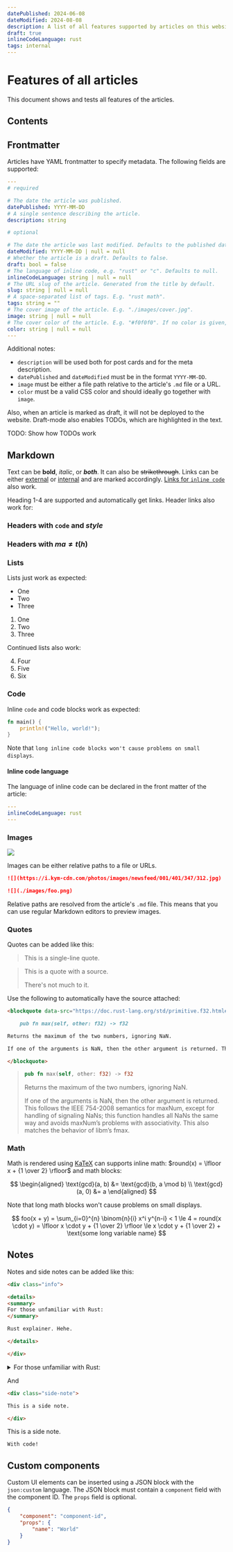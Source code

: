 ```yaml
---
datePublished: 2024-06-08
dateModified: 2024-08-08
description: A list of all features supported by articles on this website.
draft: true
inlineCodeLanguage: rust
tags: internal
---
```


# Features of all articles

This document shows and tests all features of the articles.

## Contents

## Frontmatter

Articles have YAML frontmatter to specify metadata. The following fields are supported:

```yaml
---
# required

# The date the article was published.
datePublished: YYYY-MM-DD
# A single sentence describing the article.
description: string

# optional

# The date the article was last modified. Defaults to the published date.
dateModified: YYYY-MM-DD | null = null
# Whether the article is a draft. Defaults to false.
draft: bool = false
# The language of inline code, e.g. "rust" or "c". Defaults to null.
inlineCodeLanguage: string | null = null
# The URL slug of the article. Generated from the title by default.
slug: string | null = null
# A space-separated list of tags. E.g. "rust math".
tags: string = ""
# The cover image of the article. E.g. "./images/cover.jpg".
image: string | null = null
# The cover color of the article. E.g. "#f0f0f0". If no color is given, a random color will be generated.
color: string | null = null
---
```

Additional notes:

-   `description` will be used both for post cards and for the meta description.
-   `datePublished` and `dateModified` must be in the format `YYYY-MM-DD`.
-   `image` must be either a file path relative to the article's `.md` file or a URL.
-   `color` must be a valid CSS color and should ideally go together with `image`.

Also, when an article is marked as draft, it will not be deployed to the website. Draft-mode also enables TODOs, which are highlighted in the text.

TODO: Show how TODOs work

## Markdown

Text can be **bold**, _italic_, or **_both_**. It can also be ~~strikethrough~~. Links can be either [external](https://en.wikipedia.org/wiki/Extended_Euclidean_algorithm) or [internal](/) and are marked accordingly. [Links for `inline code`](https://en.wikipedia.org/wiki/Extended_Euclidean_algorithm) also work.

Heading 1-4 are supported and automatically get links. Header links also work for:

### Headers with `code` and _style_

### Headers with $ma\ne t(h)$

### Lists

Lists just work as expected:

-   One
-   Two
-   Three

1. One
2. Two
3. Three

Continued lists also work:

4. Four
5. Five
6. Six

### Code

Inline `code` and code blocks work as expected:

```rust
fn main() {
    println!("Hello, world!");
}
```

Note that `long inline code blocks won't cause problems on small displays`.

#### Inline code language

The language of inline code can be declared in the front matter of the article:

```yaml
---
inlineCodeLanguage: rust
---
```

### Images

![](https://i.kym-cdn.com/photos/images/newsfeed/001/401/347/312.jpg)

Images can be either relative paths to a file or URLs.

```md
![](https://i.kym-cdn.com/photos/images/newsfeed/001/401/347/312.jpg)

![](./images/foo.png)
```

Relative paths are resolved from the article's `.md` file. This means that you can use regular Markdown editors to preview images.

### Quotes

Quotes can be added like this:

> This is a single-line quote.

> This is a quote with a source.
>
> There's not much to it.

Use the following to automatically have the source attached:

```md
<blockquote data-src="https://doc.rust-lang.org/std/primitive.f32.html#method.max">

    pub fn max(self, other: f32) -> f32

Returns the maximum of the two numbers, ignoring NaN.

If one of the arguments is NaN, then the other argument is returned. This follows the IEEE 754-2008 semantics for maxNum, except for handling of signaling NaNs; this function handles all NaNs the same way and avoids maxNum’s problems with associativity. This also matches the behavior of libm’s fmax.

</blockquote>
```

<blockquote data-src="https://doc.rust-lang.org/std/primitive.f32.html#method.max">

```rust
pub fn max(self, other: f32) -> f32
```

Returns the maximum of the two numbers, ignoring NaN.

If one of the arguments is NaN, then the other argument is returned. This follows the IEEE 754-2008 semantics for maxNum, except for handling of signaling NaNs; this function handles all NaNs the same way and avoids maxNum’s problems with associativity. This also matches the behavior of libm’s fmax.

</blockquote>

### Math

Math is rendered using [KaTeX](https://katex.org/docs/supported.html) can supports inline math: $round(x) = \lfloor x + {1 \over 2} \rfloor$ and math blocks:

$$
\begin{aligned}
    \text{gcd}(a, b) &= \text{gcd}(b, a \mod b) \\
    \text{gcd}(a, 0) &= a
\end{aligned}
$$

Note that long math blocks won't cause problems on small displays.

$$
foo(x + y)
= \sum_{i=0}^{n} \binom{n}{i} x^i y^{n-i}
< 1
\le 4
= round(x \cdot y)
= \lfloor x \cdot y + {1 \over 2} \rfloor
\le x \cdot y + {1 \over 2} + \text{some long variable name}
$$

## Notes

Notes and side notes can be added like this:

```md
<div class="info">

<details>
<summary>
For those unfamiliar with Rust:
</summary>

Rust explainer. Hehe.

</details>

</div>
```

<div class="info">

<details>
<summary>
For those unfamiliar with Rust:
</summary>

Rust explainer. Hehe.

</details>

</div>

And

```md
<div class="side-note">

This is a side note.

</div>
```

<div class="side-note">

This is a side note.

```
With code!
```

</div>

## Custom components

Custom UI elements can be inserted using a JSON block with the `json:custom` language. The JSON block must contain a `component` field with the component ID. The `props` field is optional.

```json
{
    "component": "component-id",
    "props": {
        "name": "World"
    }
}
```
